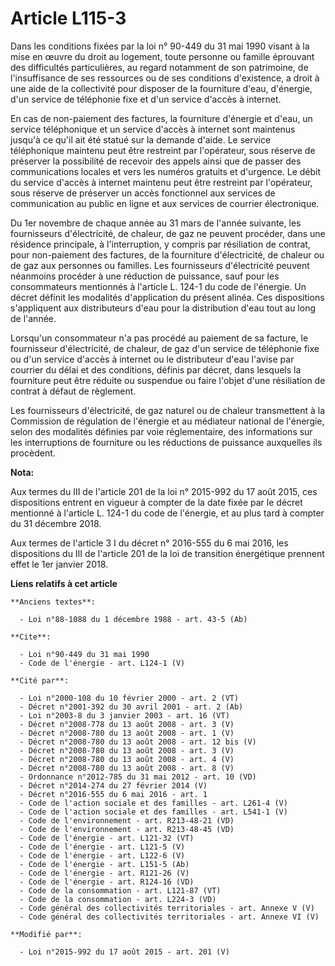 # Article L115-3

Dans les conditions fixées par la loi n° 90-449 du 31 mai 1990 visant à la mise en œuvre du droit au logement, toute personne
ou famille éprouvant des difficultés particulières, au regard notamment de son patrimoine, de l'insuffisance de ses
ressources ou de ses conditions d'existence, a droit à une aide de la collectivité pour disposer de la fourniture d'eau,
d'énergie, d'un service de téléphonie fixe et d'un service d'accès à internet. 

En cas de non-paiement des factures, la fourniture d'énergie et d'eau, un service téléphonique et un service d'accès à
internet sont maintenus jusqu'à ce qu'il ait été statué sur la demande d'aide. Le service téléphonique maintenu peut être
restreint par l'opérateur, sous réserve de préserver la possibilité de recevoir des appels ainsi que de passer des
communications locales et vers les numéros gratuits et d'urgence. Le débit du service d'accès à internet maintenu peut être
restreint par l'opérateur, sous réserve de préserver un accès fonctionnel aux services de communication au public en ligne et
aux services de courrier électronique.

Du 1er novembre de chaque année au 31 mars de l'année suivante, les fournisseurs d'électricité, de chaleur, de gaz ne peuvent
procéder, dans une résidence principale, à l'interruption, y compris par résiliation de contrat, pour non-paiement des
factures, de la fourniture d'électricité, de chaleur ou de gaz aux personnes ou familles. Les fournisseurs d'électricité
peuvent néanmoins procéder à une réduction de puissance, sauf pour les consommateurs mentionnés à l'article L. 124-1 du code
de l'énergie. Un décret définit les modalités d'application du présent alinéa. Ces dispositions s'appliquent aux
distributeurs d'eau pour la distribution d'eau tout au long de l'année. 

Lorsqu'un consommateur n'a pas procédé au paiement de sa facture, le fournisseur d'électricité, de chaleur, de gaz d'un
service de téléphonie fixe ou d'un service d'accès à internet ou le distributeur d'eau l'avise par courrier du délai et des
conditions, définis par décret, dans lesquels la fourniture peut être réduite ou suspendue ou faire l'objet d'une résiliation
de contrat à défaut de règlement. 

Les fournisseurs d'électricité, de gaz naturel ou de chaleur transmettent à la Commission de régulation de l'énergie et au
médiateur national de l'énergie, selon des modalités définies par voie réglementaire, des informations sur les interruptions
de fourniture ou les réductions de puissance auxquelles ils procèdent.

**Nota:**

Aux termes du III de l'article 201 de la loi n° 2015-992 du 17 août 2015, ces dispositions entrent en vigueur à compter de la
date fixée par le décret mentionné à l'article L. 124-1 du code de l'énergie, et au plus tard à compter du 31 décembre 2018.

Aux termes de l'article 3 I du décret n° 2016-555 du 6 mai 2016, les dispositions du III de l'article 201 de la loi de
transition énergétique prennent effet le 1er janvier 2018.

**Liens relatifs à cet article**

	**Anciens textes**:

	  - Loi n°88-1088 du 1 décembre 1988 - art. 43-5 (Ab)

	**Cite**:

	  - Loi n°90-449 du 31 mai 1990
	  - Code de l'énergie - art. L124-1 (V)

	**Cité par**:

	  - Loi n°2000-108 du 10 février 2000 - art. 2 (VT)
	  - Décret n°2001-392 du 30 avril 2001 - art. 2 (Ab)
	  - Loi n°2003-8 du 3 janvier 2003 - art. 16 (VT)
	  - Décret n°2008-778 du 13 août 2008 - art. 3 (V)
	  - Décret n°2008-780 du 13 août 2008 - art. 1 (V)
	  - Décret n°2008-780 du 13 août 2008 - art. 12 bis (V)
	  - Décret n°2008-780 du 13 août 2008 - art. 3 (V)
	  - Décret n°2008-780 du 13 août 2008 - art. 4 (V)
	  - Décret n°2008-780 du 13 août 2008 - art. 8 (V)
	  - Ordonnance n°2012-785 du 31 mai 2012 - art. 10 (VD)
	  - Décret n°2014-274 du 27 février 2014 (V)
	  - Décret n°2016-555 du 6 mai 2016 - art. 1
	  - Code de l'action sociale et des familles - art. L261-4 (V)
	  - Code de l'action sociale et des familles - art. L541-1 (V)
	  - Code de l'environnement - art. R213-48-21 (VD)
	  - Code de l'environnement - art. R213-48-45 (VD)
	  - Code de l'énergie - art. L121-32 (VT)
	  - Code de l'énergie - art. L121-5 (V)
	  - Code de l'énergie - art. L122-6 (V)
	  - Code de l'énergie - art. L151-5 (Ab)
	  - Code de l'énergie - art. R121-26 (V)
	  - Code de l'énergie - art. R124-16 (VD)
	  - Code de la consommation - art. L121-87 (VT)
	  - Code de la consommation - art. L224-3 (VD)
	  - Code général des collectivités territoriales - art. Annexe V (V)
	  - Code général des collectivités territoriales - art. Annexe VI (V)

	**Modifié par**:

	  - Loi n°2015-992 du 17 août 2015 - art. 201 (V)
